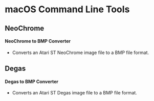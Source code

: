 # macOS Command Line Tools


## NeoChrome
#### NeoChrome to BMP Converter
- Converts an Atari ST NeoChrome image file to a BMP file format.


## Degas
#### Degas to BMP Converter
- Converts an Atari ST Degas image file to a BMP file format.

